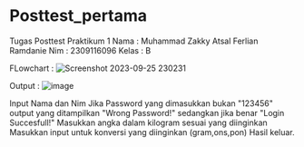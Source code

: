 # Posttest_pertama
Tugas Posttest Praktikum 1
Nama : Muhammad Zakky Atsal Ferlian Ramdanie
Nim  : 2309116096
Kelas  : B





FLowchart : ![Screenshot 2023-09-25 230231](https://github.com/zkyatsl/Posttest_pertama/assets/98721112/61da0a12-6d46-4195-893a-42159fb6f59e)


Output : ![image](https://github.com/zkyatsl/Posttest_pertama/assets/98721112/c520a2e1-9fd4-46c5-96e7-8393eb46fd4b)







Input Nama dan Nim
Jika Password yang dimasukkan bukan "123456" output yang ditampilkan "Wrong Password!" sedangkan jika benar "Login Succesfull!"
Masukkan angka dalam kilogram sesuai yang diinginkan
Masukkan input untuk konversi yang diinginkan (gram,ons,pon)
Hasil keluar.
